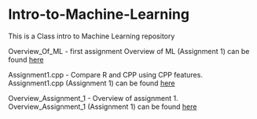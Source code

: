 # Intro-to-Machine-Learning
This is a Class intro to Machine Learning repository

Overview_Of_ML - first assignment
Overview of ML (Assignment 1) can be found [here](Overview_Of_ML.pdf)

Assignment1.cpp - Compare R and CPP using CPP features.
Assignment1.cpp (Assignment 1) can be found [here](Assignment1.cpp)


Overview_Assignment_1 - Overview of assignment 1.
Overview_Assignment_1 (Assignment 1) can be found [here](Overview_Assignment_1.pdf)
